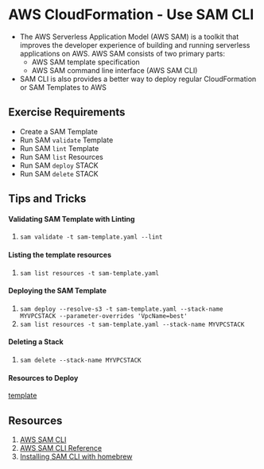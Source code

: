 # AWS CloudFormation - Use SAM CLI
- The AWS Serverless Application Model (AWS SAM) is a toolkit that improves the developer experience of building and running serverless applications on AWS. AWS SAM consists of two primary parts:
    - AWS SAM template specification 
    - AWS SAM command line interface (AWS SAM CLI)
- SAM CLI is also provides a better way to deploy regular CloudFormation or SAM Templates to AWS

## Exercise Requirements
- Create a SAM Template
- Run SAM `validate` Template
- Run SAM `lint` Template
- Run SAM `list` Resources
- Run SAM `deploy` STACK
- Run SAM `delete` STACK

## Tips and Tricks
#### Validating SAM Template with Linting
1. `sam validate -t sam-template.yaml --lint`

#### Listing the template resources
1. `sam list resources -t sam-template.yaml`

#### Deploying the SAM Template
1. `sam deploy --resolve-s3 -t sam-template.yaml --stack-name MYVPCSTACK --parameter-overrides 'VpcName=best'`
1. `sam list resources -t sam-template.yaml --stack-name MYVPCSTACK`

#### Deleting a Stack
1. `sam delete --stack-name MYVPCSTACK`

#### Resources to Deploy
[template](./sam-template.yaml)

## Resources
1. [AWS SAM CLI](https://docs.aws.amazon.com/serverless-application-model/latest/developerguide/what-is-sam.html)
1. [AWS SAM CLI Reference](https://docs.aws.amazon.com/serverless-application-model/latest/developerguide/serverless-sam-cli-command-reference.html)
1. [Installing SAM CLI with homebrew](https://docs.aws.amazon.com/serverless-application-model/latest/developerguide/manage-sam-cli-versions.html#manage-sam-cli-versions-homebrew)